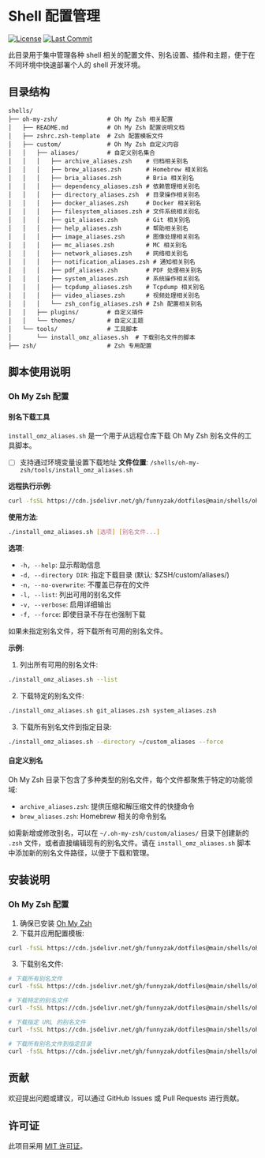 # Shell 配置管理

[![License](https://img.shields.io/badge/License-MIT-blue.svg)](../LICENSE)
[![Last Commit](https://img.shields.io/github/last-commit/funnyzak/dotfiles)](https://github.com/funnyzak/dotfiles/commits/main)

此目录用于集中管理各种 shell 相关的配置文件、别名设置、插件和主题，便于在不同环境中快速部署个人的 shell 开发环境。

## 目录结构

```
shells/
├── oh-my-zsh/              # Oh My Zsh 相关配置
│   ├── README.md           # Oh My Zsh 配置说明文档
│   ├── zshrc.zsh-template  # Zsh 配置模板文件
│   ├── custom/             # Oh My Zsh 自定义内容
│   │   ├── aliases/        # 自定义别名集合
│   │   │   ├── archive_aliases.zsh    # 归档相关别名
│   │   │   ├── brew_aliases.zsh       # Homebrew 相关别名
│   │   │   ├── bria_aliases.zsh       # Bria 相关别名
│   │   │   ├── dependency_aliases.zsh # 依赖管理相关别名
│   │   │   ├── directory_aliases.zsh  # 目录操作相关别名
│   │   │   ├── docker_aliases.zsh     # Docker 相关别名
│   │   │   ├── filesystem_aliases.zsh # 文件系统相关别名
│   │   │   ├── git_aliases.zsh        # Git 相关别名
│   │   │   ├── help_aliases.zsh       # 帮助相关别名
│   │   │   ├── image_aliases.zsh      # 图像处理相关别名
│   │   │   ├── mc_aliases.zsh         # MC 相关别名
│   │   │   ├── network_aliases.zsh    # 网络相关别名
│   │   │   ├── notification_aliases.zsh # 通知相关别名
│   │   │   ├── pdf_aliases.zsh        # PDF 处理相关别名
│   │   │   ├── system_aliases.zsh     # 系统操作相关别名
│   │   │   ├── tcpdump_aliases.zsh    # Tcpdump 相关别名
│   │   │   ├── video_aliases.zsh      # 视频处理相关别名
│   │   │   └── zsh_config_aliases.zsh # Zsh 配置相关别名
│   │   ├── plugins/        # 自定义插件
│   │   └── themes/         # 自定义主题
│   └── tools/              # 工具脚本
│       └── install_omz_aliases.sh  # 下载别名文件的脚本
├── zsh/                    # Zsh 专用配置
```

## 脚本使用说明

### Oh My Zsh 配置

#### 别名下载工具

`install_omz_aliases.sh` 是一个用于从远程仓库下载 Oh My Zsh 别名文件的工具脚本。

- [ ] 支持通过环境变量设置下载地址
**文件位置**: `/shells/oh-my-zsh/tools/install_omz_aliases.sh`

**远程执行示例**:
```bash
curl -fsSL https://cdn.jsdelivr.net/gh/funnyzak/dotfiles@main/shells/oh-my-zsh/tools/install_omz_aliases.sh | bash -s -- --force
```

**使用方法**:
```bash
./install_omz_aliases.sh [选项] [别名文件...]
```

**选项**:
- `-h, --help`: 显示帮助信息
- `-d, --directory DIR`: 指定下载目录 (默认: $ZSH/custom/aliases/)
- `-n, --no-overwrite`: 不覆盖已存在的文件
- `-l, --list`: 列出可用的别名文件
- `-v, --verbose`: 启用详细输出
- `-f, --force`: 即使目录不存在也强制下载

如果未指定别名文件，将下载所有可用的别名文件。

**示例**:
1. 列出所有可用的别名文件:
```bash
./install_omz_aliases.sh --list
```

2. 下载特定的别名文件:
```bash
./install_omz_aliases.sh git_aliases.zsh system_aliases.zsh
```

3. 下载所有别名文件到指定目录:
```bash
./install_omz_aliases.sh --directory ~/custom_aliases --force
```

#### 自定义别名

Oh My Zsh 目录下包含了多种类型的别名文件，每个文件都聚焦于特定的功能领域:

- `archive_aliases.zsh`: 提供压缩和解压缩文件的快捷命令
- `brew_aliases.zsh`: Homebrew 相关的命令别名

如需新增或修改别名，可以在 `~/.oh-my-zsh/custom/aliases/` 目录下创建新的 `.zsh` 文件，或者直接编辑现有的别名文件。请在 `install_omz_aliases.sh` 脚本中添加新的别名文件路径，以便于下载和管理。

## 安装说明

### Oh My Zsh 配置

1. 确保已安装 [Oh My Zsh](https://ohmyz.sh/)
2. 下载并应用配置模板:
```bash
curl -fsSL https://cdn.jsdelivr.net/gh/funnyzak/dotfiles@main/shells/oh-my-zsh/zshrc.zsh-template > ~/.zshrc
```
3. 下载别名文件:
```bash
# 下载所有别名文件
curl -fsSL https://cdn.jsdelivr.net/gh/funnyzak/dotfiles@main/shells/oh-my-zsh/tools/install_omz_aliases.sh | bash -s -- --force

# 下载特定的别名文件
curl -fsSL https://cdn.jsdelivr.net/gh/funnyzak/dotfiles@main/shells/oh-my-zsh/tools/install_omz_aliases.sh | bash -s -- -s git_aliases.zsh

# 下载指定 URL 的别名文件
curl -fsSL https://cdn.jsdelivr.net/gh/funnyzak/dotfiles@main/shells/oh-my-zsh/tools/install_omz_aliases.sh | bash -s -- --url https://example.com/aliases/ git_aliases.zsh

# 下载所有别名文件到指定目录
curl -fsSL https://cdn.jsdelivr.net/gh/funnyzak/dotfiles@main/shells/oh-my-zsh/tools/install_omz_aliases.sh | bash -s -- -d "~/custom_aliases"
```

## 贡献

欢迎提出问题或建议，可以通过 GitHub Issues 或 Pull Requests 进行贡献。

## 许可证

此项目采用 [MIT 许可证](../LICENSE)。
